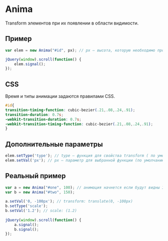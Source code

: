 # Anima
Transform элементов при их появлении в области видимости.
## Пример
```javascript
var elem = new Anima("#id", px); // px — высота, которую необходимо проскролить для начала анимации
```
```javascript
jQuery(window).scroll(function() {
    elem.signal();
});
```
## CSS
Время и типы анимации задаются правилами CSS.
```css
#id{
transition-timing-function: cubic-bezier(.21,.08,.24,.91);
transition-duration: 0.7s;
-webkit-transition-duration: 0.7s;
-webkit-transition-timing-function: cubic-bezier(.21,.08,.24,.91);
}
```
## Дополнительные параметры
```javascript
elem.setType('type'); // type — функция для свойства transform ( по умолчанию "translate" )
elem.setVal('px'); // px — параметр для выбранной функции (по умолчанию "0, -50px")
```
## Реальный пример
```javascript
var a = new Anima("#one", 100); // анимация начнется если будут видны 100px от #one
var b = new Anima("#two", 150);
	
a.setVal('0, -100px'); // transform: translate(0, -100px)
b.setType('scale');
b.setVal('1.2'); // scale: (1.2)
	
jQuery(window).scroll(function() {
    a.signal();
    b.signal();
});
```
